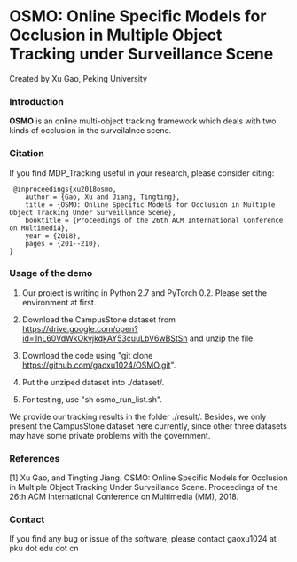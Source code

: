 # OSMO: Online Specific Models for Occlusion in Multiple Object Tracking under Surveillance Scene

Created by Xu Gao, Peking University

### Introduction

**OSMO** is an online multi-object tracking framework which deals with two kinds of occlusion in the surveilalnce scene.

### Citation

If you find MDP_Tracking useful in your research, please consider citing:

     @inproceedings{xu2018osmo,
        author = {Gao, Xu and Jiang, Tingting},
        title = {OSMO: Online Specific Models for Occlusion in Multiple Object Tracking Under Surveillance Scene},
        booktitle = {Proceedings of the 26th ACM International Conference on Multimedia},
        year = {2018},
        pages = {201--210},
    } 

### Usage of the demo

1. Our project is writing in Python 2.7 and PyTorch 0.2. Please set the environment at first.

2. Download the CampusStone dataset from https://drive.google.com/open?id=1nL60VdWkOkvjkdkAY53cuuLbV6wBStSn and unzip the file.

3. Download the code using "git clone https://github.com/gaoxu1024/OSMO.git".

4. Put the unziped dataset into ./dataset/.

5. For testing, use "sh osmo_run_list.sh".

We provide our tracking results in the folder ./result/. Besides, we only present the CampusStone dataset here currently, since other three datasets may have some private problems with the government.

### References

[1] Xu Gao, and Tingting Jiang. OSMO: Online Specific Models for Occlusion in Multiple Object Tracking Under Surveillance Scene. Proceedings of the 26th ACM International Conference on Multimedia (MM), 2018.

### Contact

If you find any bug or issue of the software, please contact gaoxu1024 at pku dot edu dot cn
